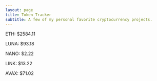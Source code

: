 ```yaml
---
layout: page
title: Token Tracker
subtitle: A few of my personal favorite cryptocurrency projects.
---
```


<!--BEGINCRYPTOINPUT-->
ETH: $2584.11

LUNA: $93.18

NANO: $2.22

LINK: $13.22

AVAX: $71.02

<!--ENDCRYPTOINPUT-->
